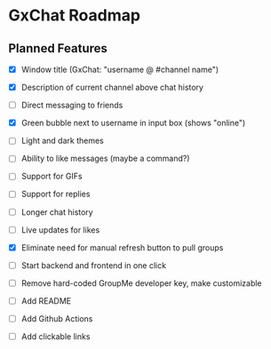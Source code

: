 # GxChat Roadmap

## Planned Features

- [x] Window title (GxChat: "username @ #channel name")
- [x] Description of current channel above chat history
- [ ] Direct messaging to friends
- [x] Green bubble next to username in input box (shows "online")
- [ ] Light and dark themes
- [ ] Ability to like messages (maybe a command?)
- [ ] Support for GIFs
- [ ] Support for replies
- [ ] Longer chat history
- [ ] Live updates for likes
- [x] Eliminate need for manual refresh button to pull groups
- [ ] Start backend and frontend in one click
- [ ] Remove hard-coded GroupMe developer key, make customizable
- [ ] Add README
- [ ] Add Github Actions
- [ ] Add clickable links

